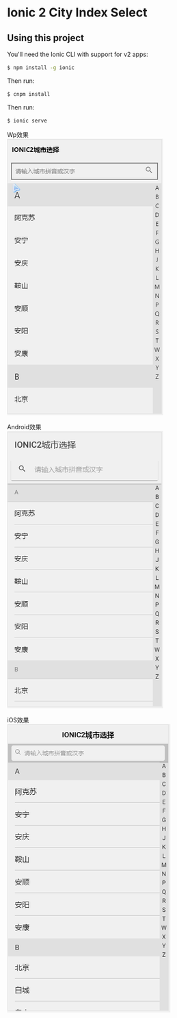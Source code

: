 Ionic 2 City Index Select
=====================

## Using this project

You'll need the Ionic CLI with support for v2 apps:

```bash
$ npm install -g ionic
```

Then run:

```bash
$ cnpm install
```

Then run:

```bash
$ ionic serve
```

Wp效果  
![wp](./src/assets/img/ionic2-city-index-select-wp.gif)  

Android效果  
![md](./src/assets/img/ionic2-city-index-select-md.gif)  

iOS效果  
![ios](./src/assets/img/ionic2-city-index-select-ios.gif)  
